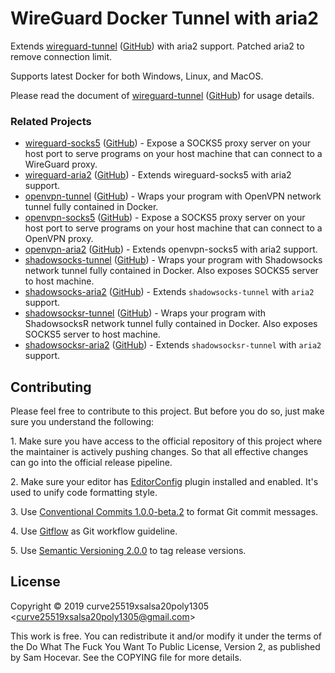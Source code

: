 # WireGuard Docker Tunnel with aria2

Extends [wireguard-tunnel](https://hub.docker.com/r/curve25519xsalsa20poly1305/wireguard-tunnel/) ([GitHub](https://github.com/curve25519xsalsa20poly1305/docker-wireguard-tunnel)) with aria2 support. Patched aria2 to remove connection limit.

Supports latest Docker for both Windows, Linux, and MacOS.

Please read the document of [wireguard-tunnel](https://hub.docker.com/r/curve25519xsalsa20poly1305/wireguard-tunnel/) ([GitHub](https://github.com/curve25519xsalsa20poly1305/docker-wireguard-tunnel)) for usage details.

### Related Projects

-   [wireguard-socks5](https://hub.docker.com/r/curve25519xsalsa20poly1305/wireguard-socks5/) ([GitHub](https://github.com/curve25519xsalsa20poly1305/docker-wireguard-socks5)) - Expose a SOCKS5 proxy server on your host port to serve programs on your host machine that can connect to a WireGuard proxy.
-   [wireguard-aria2](https://hub.docker.com/r/curve25519xsalsa20poly1305/wireguard-aria2/) ([GitHub](https://github.com/curve25519xsalsa20poly1305/docker-wireguard-aria2)) - Extends wireguard-socks5 with aria2 support.
-   [openvpn-tunnel](https://hub.docker.com/r/curve25519xsalsa20poly1305/openvpn-tunnel/) ([GitHub](https://github.com/curve25519xsalsa20poly1305/docker-openvpn-tunnel)) - Wraps your program with OpenVPN network tunnel fully contained in Docker.
-   [openvpn-socks5](https://hub.docker.com/r/curve25519xsalsa20poly1305/openvpn-socks5/) ([GitHub](https://github.com/curve25519xsalsa20poly1305/docker-openvpn-socks5)) - Expose a SOCKS5 proxy server on your host port to serve programs on your host machine that can connect to a OpenVPN proxy.
-   [openvpn-aria2](https://hub.docker.com/r/curve25519xsalsa20poly1305/openvpn-aria2/) ([GitHub](https://github.com/curve25519xsalsa20poly1305/docker-openvpn-aria2)) - Extends openvpn-socks5 with aria2 support.
-   [shadowsocks-tunnel](https://hub.docker.com/r/curve25519xsalsa20poly1305/shadowsocks-tunnel/) ([GitHub](https://github.com/curve25519xsalsa20poly1305/docker-shadowsocks-tunnel)) - Wraps your program with Shadowsocks network tunnel fully contained in Docker. Also exposes SOCKS5 server to host machine.
-   [shadowsocks-aria2](https://hub.docker.com/r/curve25519xsalsa20poly1305/shadowsocks-aria2/) ([GitHub](https://github.com/curve25519xsalsa20poly1305/docker-shadowsocks-aria2)) - Extends `shadowsocks-tunnel` with `aria2` support.
-   [shadowsocksr-tunnel](https://hub.docker.com/r/curve25519xsalsa20poly1305/shadowsocksr-tunnel/) ([GitHub](https://github.com/curve25519xsalsa20poly1305/docker-shadowsocksr-tunnel)) - Wraps your program with ShadowsocksR network tunnel fully contained in Docker. Also exposes SOCKS5 server to host machine.
-   [shadowsocksr-aria2](https://hub.docker.com/r/curve25519xsalsa20poly1305/shadowsocksr-aria2/) ([GitHub](https://github.com/curve25519xsalsa20poly1305/docker-shadowsocksr-aria2)) - Extends `shadowsocksr-tunnel` with `aria2` support.

## Contributing

Please feel free to contribute to this project. But before you do so, just make
sure you understand the following:

1\. Make sure you have access to the official repository of this project where
the maintainer is actively pushing changes. So that all effective changes can go
into the official release pipeline.

2\. Make sure your editor has [EditorConfig](https://editorconfig.org/) plugin
installed and enabled. It's used to unify code formatting style.

3\. Use [Conventional Commits 1.0.0-beta.2](https://conventionalcommits.org/) to
format Git commit messages.

4\. Use [Gitflow](https://www.atlassian.com/git/tutorials/comparing-workflows/gitflow-workflow)
as Git workflow guideline.

5\. Use [Semantic Versioning 2.0.0](https://semver.org/) to tag release
versions.

## License

Copyright © 2019 curve25519xsalsa20poly1305 &lt;<curve25519xsalsa20poly1305@gmail.com>&gt;

This work is free. You can redistribute it and/or modify it under the
terms of the Do What The Fuck You Want To Public License, Version 2,
as published by Sam Hocevar. See the COPYING file for more details.
